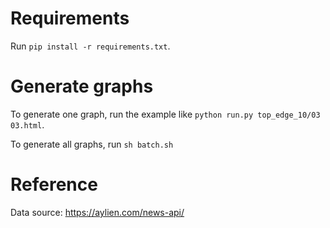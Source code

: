 # Requirements
Run `pip install -r requirements.txt`.

# Generate graphs
To generate one graph, run the example like `python run.py top_edge_10/03 03.html`.

To generate all graphs, run `sh batch.sh`

# Reference
Data source: https://aylien.com/news-api/ 


